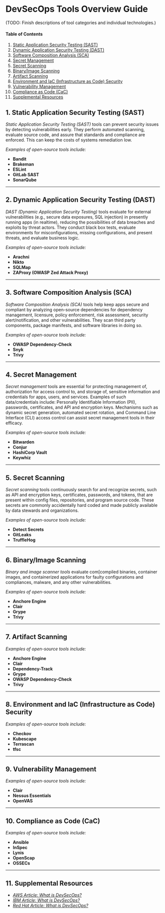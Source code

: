 # DevSecOps Tools Overview Guide

(TODO: Finish descriptions of tool categories and individual technologies.)

#### Table of Contents

1. [Static Application Security Testing (SAST)](#sast)
2. [Dynamic Application Security Testing (DAST)](#dast)
3. [Software Composition Analysis (SCA)](#sca)
4. [Secret Management](#secman)
5. [Secret Scanning](#secscan)
6. [Binary/Image Scanning](#binimg)
7. [Artifact Scanning](#artscan)
8. [Environment and IaC (Infrastructure as Code) Security](#enviac)
9. [Vulnerability Management](#vulman)
10. [Compliance as Code (CaC)](#compcode)
11. [Supplemental Resources](#supplemental)

## 1. <a name="sast">Static Application Security Testing (SAST)</a>

*Static Application Security Testing (SAST)* tools can prevent security issues by detecting vulnerabilities early. They perform automated scanning, evaluate source code, and assure that standards and compliance are enforced. This can keep the costs of systems remediation low.

*Examples of open-source tools include:*

* **Bandit**
* **Brakeman**
* **ESLint**
* **GitLab SAST**
* **SonarQube**

<hr />
  
## 2. <a name="dast">Dynamic Application Security Testing (DAST)</a>

*DAST (Dynamic Application Security Testing)* tools evaluate for external vulnerabilities (e.g., secure data exposures, SQL injection) in presently running apps (in realtime), reducing the possibilities of data breaches and exploits by threat actors. They conduct black box tests, evaluate environments for misconfigurations, missing configurations, and present threats, and evaluate business logic.

*Examples of open-source tools include:*

* **Arachni**
* **Nikto**
* **SQLMap**
* **ZAProxy (OWASP Zed Attack Proxy)**

<hr />
  
## 3. <a name="sca">Software Composition Analysis (SCA)</a>

*Software Composition Analysis (SCA)* tools help keep apps secure and compliant by analyzing open-source dependencies for dependency management, licensure, policy enforcement, risk assessment, security alert/notification, and other vulnerabilities. They scan third party components, package manifests, and software libraries in doing so.

*Examples of open-source tools include:*

* **OWASP Dependency-Check**
* **Snyk**
* **Trivy**

<hr />
  
## 4. <a name="secman">Secret Management</a>

*Secret management* tools are essential for protecting management of, authorization for access control to, and storage of, sensitive information and credentials for apps, users, and services. Examples of such data/credentials include: Personally Identifiable Information (PII), passwords, certificates, and API and encryption keys. Mechanisms such as dynamic secret generation, automated secret rotation, and Command Line Interface (CLI) access control can assist secret management tools in their efficacy.

*Examples of open-source tools include:*

* **Bitwarden**
* **Conjur**
* **HashiCorp Vault**
* **Keywhiz**

<hr />
  
## 5. <a name="secscan">Secret Scanning</a>

*Secret scanning* tools continuously search for and recognize secrets, such as API and encryption keys, certificates, passwords, and tokens, that are present within config files, repositories, and program source code. These secrets are commonly accidentally hard coded and made publicly available by data stewards and organizations.

*Examples of open-source tools include:*

* **Detect Secrets**
* **GitLeaks**
* **TruffleHog**

<hr />
  
## 6. <a name="binimg">Binary/Image Scanning</a>

*Binary and image scanner tools* evaluate com[compiled binaries, container images, and containerized applications for faulty configurations and compliances, malware, and any other vulnerabilities.

*Examples of open-source tools include:*

* **Anchore Engine**
* **Clair**
* **Grype**
* **Trivy**

<hr />
  
## 7. <a name="artscan">Artifact Scanning</a>
  
*Examples of open-source tools include:*

* **Anchore Engine**
* **Clair**
* **Dependency-Track**
* **Grype**
* **OWASP Dependency-Check**
* **Trivy**

<hr />
  
## 8. <a name="enviac">Environment and IaC (Infrastructure as Code) Security</a>
  
*Examples of open-source tools include:*

* **Checkov**
* **Kubescape**
* **Terrascan**
* **tfsc**

<hr />
  
## 9. <a name="vulman">Vulnerability Management</a>

*Examples of open-source tools include:*
  
* **Clair**
* **Nessus Essentials**
* **OpenVAS**

<hr />
  
## 10. <a name="compcode">Compliance as Code (CaC)</a>
  
*Examples of open-source tools include:*

* **Ansible**
* **InSpec**
* **Lynis**
* **OpenScap**
* **OSSECs**
  
<hr />
  
## 11. <a name="supplemental">Supplemental Resources</a>

* *[AWS Article: What is DevSecOps?](https://aws.amazon.com/what-is/devsecops/)*
* *[IBM Article: What is DevSecOps?](https://www.ibm.com/think/topics/devsecops)*
* *[Red Hat Article: What is DevSecOps?](https://www.redhat.com/en/topics/devops/what-is-devsecops)*

